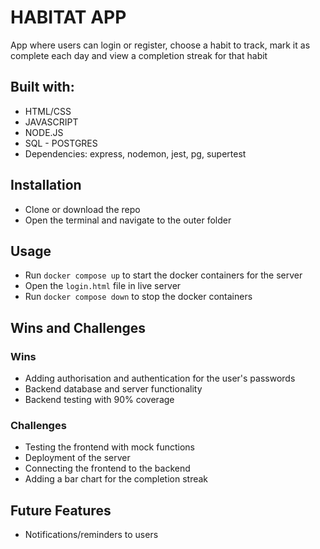 # HABITAT APP

App where users can login or register, choose a habit to track, mark it as complete each day and view a completion streak for that habit


## Built with:

* HTML/CSS
* JAVASCRIPT
* NODE.JS
* SQL - POSTGRES
* Dependencies: express, nodemon, jest, pg, supertest

## Installation
* Clone or download the repo
* Open the terminal and navigate to the outer folder

## Usage
* Run `docker compose up` to start the docker containers for the server
* Open the `login.html` file in live server
* Run `docker compose down` to stop the docker containers

## Wins and Challenges

### Wins

* Adding authorisation and authentication for the user's passwords
* Backend database and server functionality
* Backend testing with 90% coverage

### Challenges

* Testing the frontend with mock functions
* Deployment of the server
* Connecting the frontend to the backend
* Adding a bar chart for the completion streak

## Future Features
- Notifications/reminders to users
